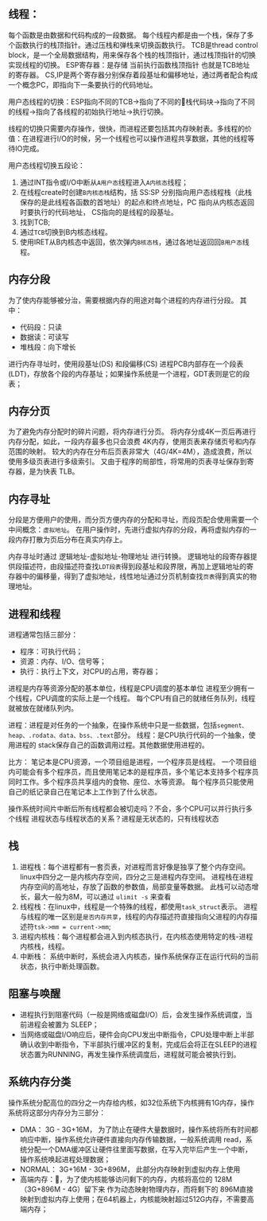 ﻿线程：
---

每个函数是由数据和代码构成的一段数据。
每个线程内都是由一个栈，保存了多个函数执行的栈顶指针。通过压栈和弹栈来切换函数执行。
TCB是thread control block，是一个全局数据结构，用来保存各个栈的栈顶指针，通过栈顶指针的切换实现线程的切换。
ESP寄存器：是存储 当前执行函数栈顶指针 也就是TCB地址 的寄存器。
CS,IP是两个寄存器分别保存着段基址和偏移地址，通过两者配合构成一个概念PC，即指向下一条要执行的代码地址。

用户态线程的切换：ESP指向不同的TCB->指向了不同的栈代码块->指向了不同的线程->指向了各线程的初始执行地址->执行切换。

线程的切换只需要内存操作，很快，而进程还要包括其内存映射表。多线程的价值：在进程进行I/O的时候，另一个线程也可以操作进程共享数据，其他的线程等待IO完成。

用户态线程切换五段论：
1. 通过INT指令或I/O中断从`A用户态`线程进入`A内核态`线程；
2. 在线程create时创建`B内核态栈`结构，括 SS:SP 分别指向用户态线程栈（此栈保存的是此线程各函数的首地址）的起点和终点地址，PC 指向从内核态返回时要执行的代码地址， CS指向的是线程的段基址。
3. 找到TCB;
4. 通过`TCB`切换到B内核态线程。
5. 使用IRET从B内核态中返回，依次弹内`B核态栈`，通过各地址返回回`B用户态`线程。

内存分段
---
为了使内存能够被分治，需要根据内存的用途对每个进程的内存进行分段。
其中：
- 代码段：只读
- 数据读：可读写
- 堆栈段：向下增长

进行内存寻址时，使用段基址(DS) 和段偏移(CS)
进程PCB内部存在一个段表(LDT)，存放各个段的内存基址；如果操作系统是一个进程，GDT表则是它的段表；

内存分页
---
为了避免内存分配时的碎片问题，将内存进行分页。
将内存分成4K一页后再进行内存分配，如此，一段内存最多也只会浪费 4K内存，使用页表来存储页号和内存范围的映射。
较大的内存在分布后页表非常大（4G/4K=4M），造成浪费，所以使用多级页表进行多级索引。
又由于程序的局部性，将常用的页表寻址保存到寄存器，是为快表 TLB。

内存寻址
---
分段是方便用户的使用，而分页方便内存的分配和寻址，而段页配合使用需要一个中间概念：`虚拟地址`。
在用户操作时，先进行虚拟内存的分段，再将虚拟内存的一段内存打散为页后分布在真实内存上。

内存寻址时通过 逻辑地址-虚拟地址-物理地址 进行转换。
逻辑地址的段寄存器提供段描述符，由段描述符查找`LDT段表`得到段基址和段界限，再加上逻辑地址的寄存器中的偏移量，得到了虚拟地址，线性地址通过分页机制查找`页表`得到真实的物理地址。

进程和线程
---
进程通常包括三部分：
- 程序：可执行代码；
- 资源：内存、I/O、信号等；
- 执行：执行上下文，对CPU的占用，寄存器；

进程是内存等资源分配的基本单位，线程是CPU调度的基本单位
进程至少拥有一个线程，CPU调度的实际上是一个线程。
每个CPU有自己的就绪任务队列，线程就被放在就绪队列内。

进程：进程是对任务的一个抽象，在操作系统中只是一些数据，包括`segment、heap、.rodata、data、bss、.text`部分。
线程：是CPU执行代码的一个抽象，使用进程的 stack保存自己的函数调用过程。其他数据使用进程的。

比方： 笔记本是CPU资源，一个项目组是进程，一个程序员是线程。 一个项目组内可能会有多个程序员，而且使用笔记本的是程序员，多个笔记本支持多个程序员同时工作。多个程序员共享组内的食物、座位、水等资源。 每个程序员只能使用自己的纸记录自己在笔记本上工作到了什么状态。

操作系统时间片中断后所有线程都会被切走吗？不会，多个CPU可以并行执行多个线程
进程状态与线程状态的关系？进程是无状态的，只有线程状态

栈
---
1. 进程栈：每个进程都有一套页表，对进程而言好像是独享了整个内存空间。
        linux中四分之一是内核内存空间，四分之三是进程内存空间。
        进程栈在进程内存空间的高地址，存放了函数的参数值，局部变量等数据。
        此栈可以动态增长，最大一般为8M，可以通过 `ulimit -s` 来查看
2. 线程栈：在linux中，线程是一个特殊的线程，都使用`task_struct`表示。
        进程与线程的唯一区别是`是否内存共享`，线程的内存描述符直接指向父进程的内存描述符`tsk->mm = current->mm`;
3. 进程内核栈：每个进程都会进入到内核态执行，在内核态使用特定的栈-进程内核栈，线程。
4. 中断栈： 系统中断时，系统会进入内核态，操作系统保存正在运行代码的当前状态，执行中断处理函数。

阻塞与唤醒
---
- 进程执行到阻塞代码（一般是网络或磁盘I/O）后，会发生操作系统调度，当前进程会被置为 SLEEP；
- 当网络或磁盘I/O响应后，硬件会向CPU发出中断指令，CPU处理中断上半部确认收到中断指令，下半部执行缓冲区的复制，完成后会将正在SLEEP的进程状态置为RUNNING，再发生操作系统调度后，进程就可能会被执行到。

系统内存分类
---
操作系统分配高位的四分之一内存给内核，如32位系统下内核拥有1G内存，操作系统将这部分内存分为三部分：

- DMA： 3G - 3G+16M， 为了防止在硬件大量数据时，操作系统将所有时间都响应中断，操作系统允许硬件直接向内存传输数据，一般系统调用 read，系统分配一个DMA缓冲区让硬件往里面写数据，在写入完毕后产生一个中断，操作系统唤起进程处理数据；
- NORMAL： 3G+16M - 3G+896M， 此部分内存映射到虚拟内存上使用
- 高端内存：，为了使内核能够访问剩下的内存，内核将高位的 128M （3G+896M - 4G）留下来 作为动态映射物理内存，而将剩下的 896M直接映射到虚拟内存上使用；在64机器上，内核能映射超过512G内存，不需要高端内存；

















